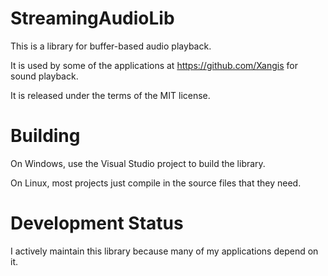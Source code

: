 # StreamingAudioLib

This is a library for buffer-based audio playback.

It is used by some of the applications at https://github.com/Xangis
for sound playback.

It is released under the terms of the MIT license.

# Building

On Windows, use the Visual Studio project to build the library.

On Linux, most projects just compile in the source files that they need.

# Development Status

I actively maintain this library because many of my applications depend on it.
